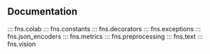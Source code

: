 ## Documentation

::: fns.colab
::: fns.constants
::: fns.decorators
::: fns.exceptions
::: fns.json_encoders
::: fns.metrics
::: fns.preprocessing
::: fns.text
::: fns.vision
